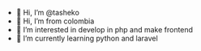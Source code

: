 - 👋 Hi, I’m @tasheko
- 👋 Hi, I’m from colombia
- 👀 I’m interested in develop in php and make frontend
- 🌱 I’m currently learning python and laravel


<!---
tasheko-dev/tasheko-dev is a ✨ special ✨ repository because its `README.md` (this file) appears on your GitHub profile.
You can click the Preview link to take a look at your changes.
--->
